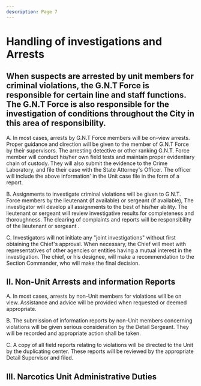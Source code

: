 ```yaml
---
description: Page 7
---
```


# Handling of investigations and Arrests

## When suspects are arrested by unit members for criminal violations, the G.N.T Force is responsible for certain line and staff functions. The G.N.T Force is also responsible for the investigation of conditions throughout the City in this area of responsibility.&#x20;



A. In most cases, arrests by G.N.T Force members will be on-view arrests. Proper guidance and direction will be given to the member of G.N.T Force by their supervisors. The arresting detective or other ranking G.N.T. Force member will conduct his/her own field tests and maintain proper evidentiary chain of custody. They will also submit the evidence to the Crime Laboratory, and file their case with the State Attorney's Officer. The officer will include the above information' in the Unit case file in the form of a report.

B. Assignments to investigate criminal violations will be given to G.N.T. Force members by the lieutenant (if available) or sergeant (if available), The investigator will develop all assignments to the best of his/her ability. The lieutenant or sergeant will review investigative results for completeness and thoroughness. The clearing of complaints and reports will be responsibility of the lieutenant or sergeant .&#x20;

C. Investigators will not initiate any "joint investigations" without first obtaining the Chief's  approval. When necessary, the Chief will meet with representatives of other agencies or entities having a mutual interest in the investigation. The chief, or his designee, will make a recommendation to the Section Commander, who will make the final decision.&#x20;

## II. Non-Unit Arrests and information Reports&#x20;

A. In most cases, arrests by non-Unit members for violations will be on view. Assistance and advice will be provided when requested or deemed appropriate.&#x20;

B. The submission of information reports by non-Unit members concerning violations will be given serious consideration by the Detail Sergeant. They will be recorded and appropriate action shall be taken.&#x20;

C. A copy of all field reports relating to violations will be directed to the Unit by the duplicating center. These reports will be reviewed by the appropriate Detail Supervisor and filed.&#x20;

## III. Narcotics Unit Administrative Duties
